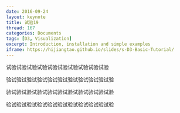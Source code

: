 ```yaml
---
date: 2016-09-24
layout: keynote
title: 试验19
thread: 167
categories: Documents
tags: [D3, Visualization]
excerpt: Introduction, installation and simple examples
iframe: https://hijiangtao.github.io/slides/s-D3-Basic-Tutorial/
---
```


试验试验试验试验试验试验试验试验试验试验

验试验试验试验试验试验试验试验试验试验试验

验试验试验试验试验试验试验试验试验试验试验

验试验试验试验试验试验试验试验试验试验试验